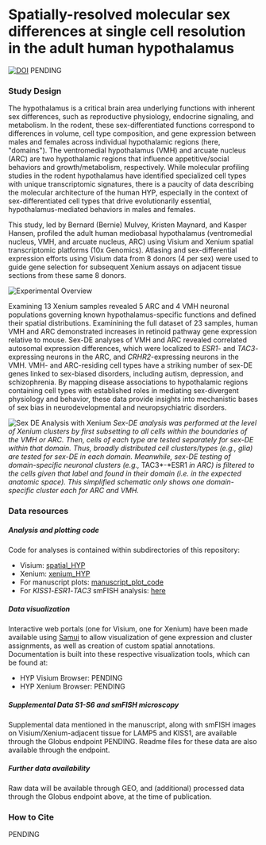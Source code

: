 # Spatially-resolved molecular sex differences at single cell resolution in the adult human hypothalamus

[![DOI](https://zenodo.org)]() PENDING

### Study Design
The hypothalamus is a critical brain area underlying functions with inherent sex differences, such as reproductive physiology, endocrine signaling, and metabolism. In the rodent, these sex-differentiated functions correspond to differences in volume, cell type composition, and gene expression between males and females across individual hypothalamic regions (here, "domains"). The ventromedial hypothalamus (VMH) and arcuate nucleus (ARC) are two hypothalamic regions that influence appetitive/social behaviors and growth/metabolism, respectively. While molecular profiling studies in the rodent hypothalamus have identified specialized cell types with unique transcriptomic signatures, there is a paucity of data describing the molecular architecture of the human HYP, especially in the context of sex-differentiated cell types that drive evolutionarily essential, hypothalamus-mediated behaviors in males and females. 

This study, led by Bernard (Bernie) Mulvey, Kristen Maynard, and Kasper Hansen, profiled the adult human mediobasal hypothalamus (ventromedial nucleus, VMH, and arcuate nucleus, ARC) using  Visium and Xenium spatial transcriptomic platforms (10x Genomics). Atlasing and sex-differential expression efforts using Visium data from 8 donors (4 per sex) were used to guide gene selection for subsequent Xenium assays on adjacent tissue sections from these same 8 donors.

![Experimental Overview](./images/overview.png)

Examining 13 Xenium samples revealed 5 ARC and 4 VMH neuronal populations governing known hypothalamus-specific functions and defined their spatial distributions. Examinining the full dataset of 23 samples, human VMH and ARC demonstrated increases in retinoid pathway gene expression relative to mouse. Sex-DE analyses of VMH and ARC revealed correlated autosomal expression differences, which were localized to *ESR1*- and *TAC3*-expressing neurons in the ARC, and *CRHR2*-expressing neurons in the VMH. VMH- and ARC-residing cell types have a striking number of sex-DE genes linked to sex-biased disorders, including autism, depression, and schizophrenia. By mapping disease associations to hypothalamic regions containing cell types with established roles in mediating sex-divergent physiology and behavior, these data provide insights into mechanistic bases of sex bias in neurodevelopmental and neuropsychiatric disorders.

![Sex DE Analysis with Xenium](./images/Xenium_sex_DE_analysis_schematic.png)
*Sex-DE analysis was performed at the level of Xenium clusters by first subsetting to all cells within the boundaries of the VMH or ARC. Then, cells of each type are tested separately for sex-DE within that domain. Thus, broadly distributed cell clusters/types (e.g., glia) are tested for sex-DE in each domain. Meanwhile, sex-DE testing of domain-specific neuronal clusters (e.g.,* TAC3*-*ESR1 *in ARC) is filtered to the cells given that label and found in their domain (i.e. in the expected anatomic space). This simplified schematic only shows one domain-specific cluster each for ARC and VMH.*

### Data resources

##### Analysis and plotting code
Code for analyses is contained within subdirectories of this repository: 
- Visium: [spatial_HYP](https://github.com/LieberInstitute/spatial_HYP/tree/main/spatial_HYP)
- Xenium: [xenium_HYP](https://github.com/LieberInstitute/spatial_HYP/tree/main/xenium_HYP)
- For manuscript plots: [manuscript_plot_code](https://github.com/LieberInstitute/spatial_HYP/tree/main/manuscript_plot_code)
- For *KISS1*-*ESR1*-*TAC3* smFISH analysis: [here](https://github.com/LieberInstitute/spatial_HYP/tree/main/Br1225_ESR1-TAC3-KISS1_smfish_analysis)

##### Data visualization
Interactive web portals (one for Visium, one for Xenium) have been made available using [Samui](https://samuibrowser.com/) to allow visualization of gene expression and cluster assignments, as well as creation of custom spatial annotations. Documentation is built into these respective visualization tools, which can be found at:

- HYP Visium Browser: PENDING
- HYP Xenium Browser: PENDING

##### Supplemental Data S1-S6 and smFISH microscopy
Supplemental data mentioned in the manuscript, along with smFISH images on Visium/Xenium-adjacent tissue for LAMP5 and KISS1, are available through the Globus endpoint PENDING. Readme files for these data are also available through the endpoint.

##### Further data availability
Raw data will be available through GEO, and (additional) processed data through the Globus endpoint above, at the time of publication. 

### How to Cite
PENDING
